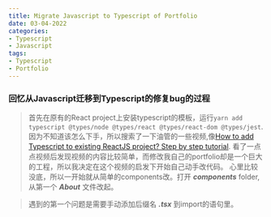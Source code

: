 ```yaml
---
title: Migrate Javascript to Typescript of Portfolio
date: 03-04-2022
categories:
- Typescript
- Javascript
tags:
- Typescript
- Portfolio
---
```


### 回忆从Javascript迁移到Typescript的修复bug的过程

> 首先在原有的React project上安装typescript的模板，运行```yarn add typescript @types/node @types/react @types/react-dom @types/jest```.
> 因为不知道该怎么下手，所以搜索了一下油管的一些视频,像[How to add Typescript to existing ReactJS project? Step by step tutorial](https://www.youtube.com/watch?v=A_rrMXLwyqI).
> 看了一点点视频后发现视频的内容比较简单，而修改我自己的portfolio却是一个巨大的工程，所以我决定在这个视频的启发下开始自己动手改代码。
> 心里比较没底，所以一开始就从简单的components改。打开 ***components*** folder,从第一个 ***About*** 文件改起。

> 遇到的第一个问题是需要手动添加后缀名 ***.tsx*** 到import的语句里。
> 
>
